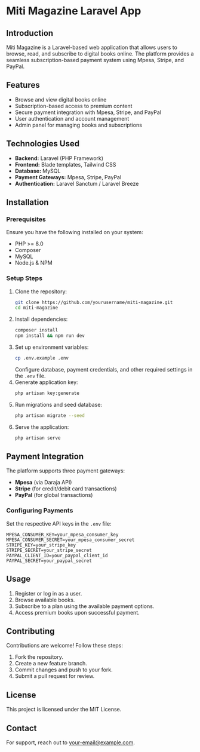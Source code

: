 # Miti Magazine Laravel App

## Introduction
Miti Magazine is a Laravel-based web application that allows users to browse, read, and subscribe to digital books online. The platform provides a seamless subscription-based payment system using Mpesa, Stripe, and PayPal.

## Features
- Browse and view digital books online
- Subscription-based access to premium content
- Secure payment integration with Mpesa, Stripe, and PayPal
- User authentication and account management
- Admin panel for managing books and subscriptions

## Technologies Used
- **Backend:** Laravel (PHP Framework)
- **Frontend:** Blade templates, Tailwind CSS
- **Database:** MySQL
- **Payment Gateways:** Mpesa, Stripe, PayPal
- **Authentication:** Laravel Sanctum / Laravel Breeze

## Installation

### Prerequisites
Ensure you have the following installed on your system:
- PHP >= 8.0
- Composer
- MySQL
- Node.js & NPM

### Setup Steps
1. Clone the repository:
   ```sh
   git clone https://github.com/yourusername/miti-magazine.git
   cd miti-magazine
   ```
2. Install dependencies:
   ```sh
   composer install
   npm install && npm run dev
   ```
3. Set up environment variables:
   ```sh
   cp .env.example .env
   ```
   Configure database, payment credentials, and other required settings in the `.env` file.
4. Generate application key:
   ```sh
   php artisan key:generate
   ```
5. Run migrations and seed database:
   ```sh
   php artisan migrate --seed
   ```
6. Serve the application:
   ```sh
   php artisan serve
   ```

## Payment Integration
The platform supports three payment gateways:
- **Mpesa** (via Daraja API)
- **Stripe** (for credit/debit card transactions)
- **PayPal** (for global transactions)

### Configuring Payments
Set the respective API keys in the `.env` file:
```env
MPESA_CONSUMER_KEY=your_mpesa_consumer_key
MPESA_CONSUMER_SECRET=your_mpesa_consumer_secret
STRIPE_KEY=your_stripe_key
STRIPE_SECRET=your_stripe_secret
PAYPAL_CLIENT_ID=your_paypal_client_id
PAYPAL_SECRET=your_paypal_secret
```

## Usage
1. Register or log in as a user.
2. Browse available books.
3. Subscribe to a plan using the available payment options.
4. Access premium books upon successful payment.

## Contributing
Contributions are welcome! Follow these steps:
1. Fork the repository.
2. Create a new feature branch.
3. Commit changes and push to your fork.
4. Submit a pull request for review.

## License
This project is licensed under the MIT License.

## Contact
For support, reach out to [your-email@example.com](mailto:your-email@example.com).

